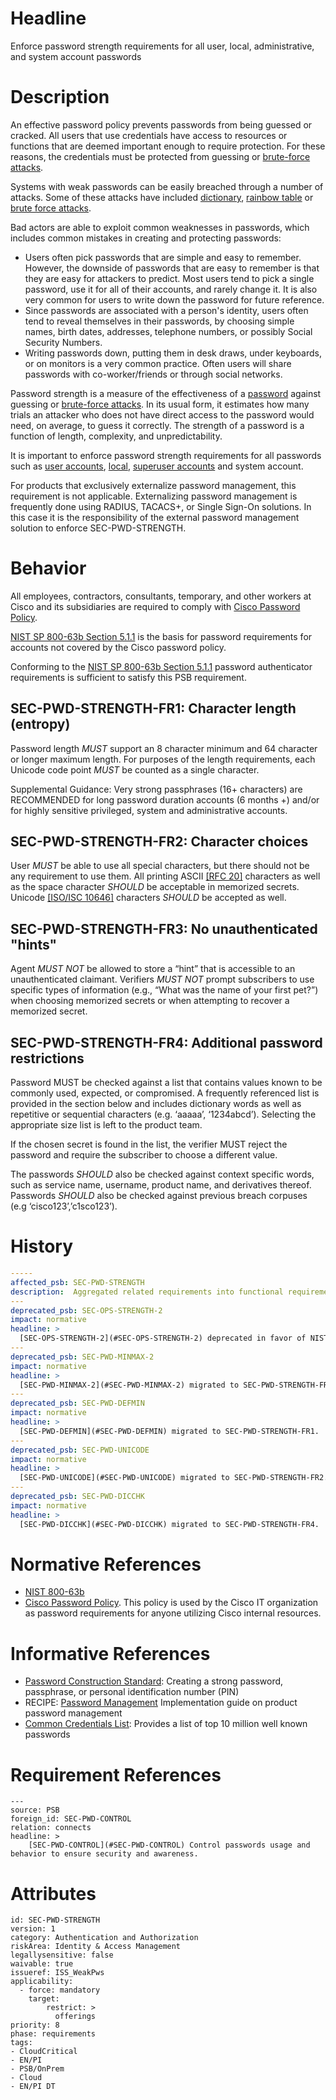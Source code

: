 # Headline

Enforce password strength requirements for all user,
local, administrative, and system account passwords

# Description

An effective password policy prevents passwords from being guessed or cracked. All users that use credentials have access to resources or functions that are deemed important enough to require protection. For these reasons, the credentials must be protected from guessing or [brute-force attacks](https://en.wikipedia.org/wiki/Brute-force_attack).

Systems with weak passwords can be easily breached through a number of attacks. Some of these attacks have included [dictionary](https://en.wikipedia.org/wiki/Dictionary_attack), [rainbow table](https://en.wikipedia.org/wiki/Rainbow_table) or [brute force attacks](https://en.wikipedia.org/wiki/Brute-force_attack).

Bad actors are able to exploit common weaknesses in passwords, which includes common mistakes in creating and protecting passwords:

* Users often pick passwords that are simple and easy to remember. However, the downside of passwords that are easy to remember
  is that they are easy for   attackers to predict. Most users tend to pick a single password, use it for all of their accounts,
  and rarely change it. It is also very common for users to write down the password for future reference.
* Since passwords are associated with a person's identity, users often tend to reveal themselves in their passwords,
  by choosing simple names, birth dates, addresses, telephone numbers, or possibly Social Security Numbers.
* Writing passwords down, putting them in desk draws, under keyboards, or on monitors is a very common practice.
  Often users will share passwords with co-worker/friends or through social networks.

Password strength is a measure of the effectiveness of a [password](https://en.wikipedia.org/wiki/Password) against guessing or  [brute-force attacks](https://en.wikipedia.org/wiki/Brute-force_attack). In its usual form, it estimates how many trials an attacker who does not have direct access to the password would need, on average, to guess it correctly. The strength of a password is a function of length, complexity, and unpredictability.

It is important to enforce password strength requirements for all passwords such as [user accounts](https://en.wikipedia.org/wiki/User_%28computing%29#User_account), [local](#DEF_Local), [superuser accounts](https://en.wikipedia.org/wiki/Superuser) and system account.

For products that exclusively externalize password management, this requirement is not applicable. Externalizing password management is frequently done using RADIUS, TACACS+, or Single Sign-On solutions.  In this case it is the responsibility of the external password management solution to enforce SEC-PWD-STRENGTH.

# Behavior

All employees, contractors, consultants, temporary, and other workers at Cisco and its subsidiaries are required to comply with [Cisco Password Policy](https://docs.cisco.com/share/proxy/alfresco/url?docnum=EDCS-536562).

[NIST SP 800-63b Section 5.1.1](https://pages.nist.gov/800-63-3/sp800-63b.html#memsecret) is the basis for password requirements for accounts not covered by the Cisco password policy.

Conforming to the [NIST SP 800-63b Section 5.1.1](https://pages.nist.gov/800-63-3/sp800-63b.html#memsecret) password authenticator requirements is sufficient to satisfy this PSB requirement.

## SEC-PWD-STRENGTH-FR1: Character length (entropy)

Password length _MUST_ support an 8 character minimum and 64 character or longer maximum length. For purposes of the length requirements, each Unicode code point _MUST_ be counted as a single character.

Supplemental Guidance: Very strong passphrases (16+ characters) are RECOMMENDED for long password duration accounts (6 months +) and/or for highly sensitive privileged, system and administrative accounts.

## SEC-PWD-STRENGTH-FR2: Character choices

User _MUST_ be able to use all special characters, but there should not be any requirement to use them. All printing ASCII [[RFC 20]](https://pages.nist.gov/800-63-3/sp800-63b.html#RFC20) characters as well as the space character _SHOULD_ be acceptable in memorized secrets. Unicode [[ISO/ISC 10646]](https://pages.nist.gov/800-63-3/sp800-63b.html#ISOIEC10646) characters _SHOULD_ be accepted as well.

## SEC-PWD-STRENGTH-FR3: No unauthenticated "hints"

Agent _MUST NOT_ be allowed to store a “hint” that is accessible to an unauthenticated claimant. Verifiers _MUST NOT_ prompt subscribers to use specific types of information (e.g., “What was the name of your first pet?”) when choosing memorized secrets or when attempting to recover a memorized secret.

## SEC-PWD-STRENGTH-FR4: Additional password restrictions

Password MUST be checked against a list that contains values known to be commonly used, expected, or compromised. A frequently referenced list is provided in the section below and includes dictionary words as well as repetitive or sequential characters (e.g. ‘aaaaa’, ‘1234abcd’).  Selecting the appropriate size list is left to the product team.

If the chosen secret is found in the list, the verifier MUST reject the password and require the subscriber to choose a different value.

The passwords _SHOULD_ also be checked against context specific words, such as service name, username, product name, and derivatives thereof.  Passwords _SHOULD_ also be checked against previous breach corpuses (e.g ‘cisco123’,’c1sco123’).

# History

```yaml
-----
affected_psb: SEC-PWD-STRENGTH
description:  Aggregated related requirements into functional requirements.
---
deprecated_psb: SEC-OPS-STRENGTH-2
impact: normative
headline: >
  [SEC-OPS-STRENGTH-2](#SEC-OPS-STRENGTH-2) deprecated in favor of NIST 800-63b.
---
deprecated_psb: SEC-PWD-MINMAX-2
impact: normative
headline: >
  [SEC-PWD-MINMAX-2](#SEC-PWD-MINMAX-2) migrated to SEC-PWD-STRENGTH-FR1.
---
deprecated_psb: SEC-PWD-DEFMIN
impact: normative
headline: >
  [SEC-PWD-DEFMIN](#SEC-PWD-DEFMIN) migrated to SEC-PWD-STRENGTH-FR1.
---
deprecated_psb: SEC-PWD-UNICODE
impact: normative
headline: >
  [SEC-PWD-UNICODE](#SEC-PWD-UNICODE) migrated to SEC-PWD-STRENGTH-FR2.
---
deprecated_psb: SEC-PWD-DICCHK
impact: normative
headline: >
  [SEC-PWD-DICCHK](#SEC-PWD-DICCHK) migrated to SEC-PWD-STRENGTH-FR4.
```

# Normative References

* [NIST 800-63b](https://pages.nist.gov/800-63-3/sp800-63b.html)
* [Cisco Password Policy](https://docs.cisco.com/share/proxy/alfresco/url?docnum=EDCS-536562&ver=approved). This policy is used by the Cisco IT organization as password requirements for anyone utilizing Cisco internal resources.

# Informative References

* [Password Construction Standard](https://docs.cisco.com/share/proxy/alfresco/url?docnum=EDCS-1436886&ver=approved): Creating a strong password,
  passphrase, or personal identification number (PIN)
* RECIPE: [Password Management](https://cisco.sharepoint.com/Sites/CiscoProductSecurityCookbook/SitePages/Password%20Management.aspx)  Implementation guide on product password management
* [Common Credentials List](https://github.com/danielmiessler/SecLists/tree/master/Passwords/Common-Credentials): Provides a list of top 10 million well known passwords

# Requirement References

    ---
    source: PSB
    foreign_id: SEC-PWD-CONTROL
    relation: connects
    headline: >
        [SEC-PWD-CONTROL](#SEC-PWD-CONTROL) Control passwords usage and behavior to ensure security and awareness.

# Attributes

    id: SEC-PWD-STRENGTH
    version: 1
    category: Authentication and Authorization
    riskArea: Identity & Access Management
    legallysensitive: false
    waivable: true
    issueref: ISS_WeakPws
    applicability:
      - force: mandatory
        target:
            restrict: >
              offerings
    priority: 8
    phase: requirements
    tags:
    - CloudCritical
    - EN/PI
    - PSB/OnPrem
    - Cloud
    - EN/PI DT
